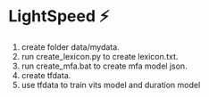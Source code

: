 # LightSpeed ⚡

1. create folder data/mydata.
2. run create_lexicon.py to create lexicon.txt.
3. run create_mfa.bat to create mfa model json.
4. create tfdata.
5. use tfdata to train vits model and duration model